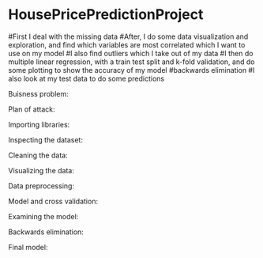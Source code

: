 # HousePricePredictionProject

#First I deal with the missing data
#After, I do some data visualization and exploration, and find which variables are most correlated which I want to use on my model
#I also find outliers which I take out of my data
#I then do multiple linear regression, with a train test split and k-fold validation, and do some plotting to show the accuracy of my model
#backwards elimination
#I also look at my test data to do some predictions

Buisness problem:

Plan of attack:

Importing libraries:

Inspecting the dataset:

Cleaning the data:

Visualizing the data:

Data preprocessing:

Model and cross validation:

Examining the model:

Backwards elimination:

Final model:
